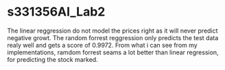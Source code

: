 # s331356AI_Lab2
The linear reggression do not model the prices right as it will never predict negative growt.
The random forrest reggression only predicts the test data realy well and gets a score of 0.9972.
From what i can see from my implementations, ramdom forrest seams a lot better than linear regression, for predicting the stock marked.
